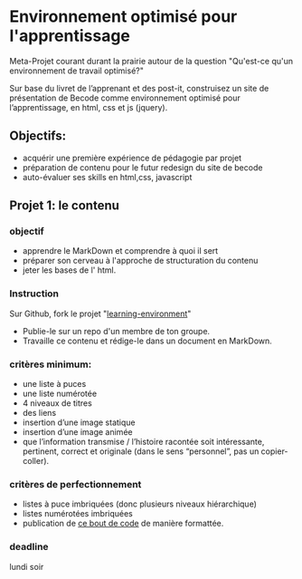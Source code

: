# Environnement optimisé pour l'apprentissage

Meta-Projet courant durant la prairie autour de la question "Qu'est-ce qu'un environnement de travail optimisé?"

Sur base du livret de l’apprenant et des post-it, construisez un site de présentation de Becode comme environnement optimisé pour l’apprentissage, en html, css et js (jquery).

## Objectifs:
- acquérir une première expérience de pédagogie par projet
- préparation de contenu pour le futur redesign du site de becode
- auto-évaluer ses skills en html,css, javascript

## Projet 1: le contenu

### objectif
- apprendre le MarkDown et comprendre à quoi il sert
- préparer son cerveau à l'approche de structuration du contenu
- jeter les bases de l' html.

### Instruction
Sur Github, fork le projet "[learning-environment](https://github.com/becodeorg/learning-environment)"
- Publie-le sur un repo d'un membre de ton groupe.
- Travaille ce contenu et rédige-le dans un document en MarkDown.

### critères minimum:
- une liste à puces
- une liste numérotée
- 4 niveaux de titres
- des liens
- insertion d’une image statique
- insertion d’une image animée
- que l’information transmise / l’histoire racontée soit intéressante, pertinent, correct et originale (dans le sens “personnel”, pas un copier-coller).

### critères de perfectionnement
- listes à puce imbriquées (donc plusieurs niveaux hiérarchique)
- listes numérotées imbriquées
- publication de [ce bout de code](http://stackoverflow.com/a/1701672/53960)
 de manière formattée.
 
### deadline
lundi soir
